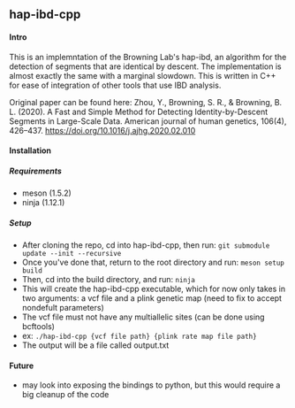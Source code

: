 ## hap-ibd-cpp


#### Intro
This is an implemntation of the Browning Lab's hap-ibd, an algorithm for the detection of segments that are identical by descent. The implementation is almost exactly the same with a marginal slowdown. This is written in C++ for ease of integration of other tools that use IBD analysis. 

Original paper can be found here: 
Zhou, Y., Browning, S. R., & Browning, B. L. (2020). A Fast and Simple Method for Detecting Identity-by-Descent Segments in Large-Scale Data. American journal of human genetics, 106(4), 426–437. https://doi.org/10.1016/j.ajhg.2020.02.010

#### Installation
##### Requirements
- meson (1.5.2)
- ninja (1.12.1)

##### Setup
- After cloning the repo, cd into hap-ibd-cpp, then run: ```git submodule update --init --recursive```
- Once you've done that, return to the root directory and run: ```meson setup build```
- Then, cd into the build directory, and run: ```ninja```
- This will create the hap-ibd-cpp executable, which for now only takes in two arguments: a vcf file and a plink genetic map (need to fix to accept nondefult parameters)
- The vcf file must not have any multiallelic sites (can be done using bcftools)
- ex: ```./hap-ibd-cpp {vcf file path} {plink rate map file path}```
- The output will be a file called output.txt


#### Future
- may look into exposing the bindings to python, but this would require a big cleanup of the code